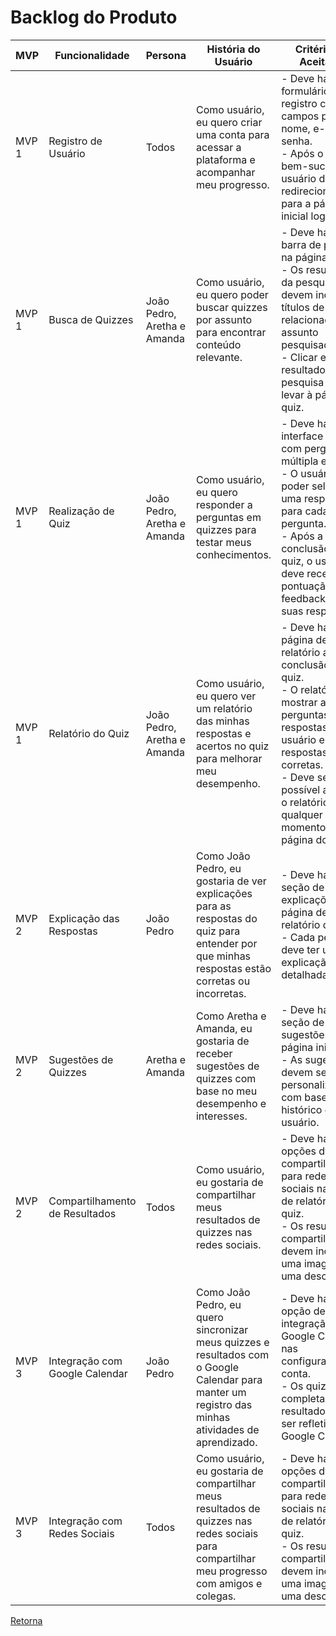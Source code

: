 # Backlog do Produto

| MVP | Funcionalidade | Persona | História do Usuário | Critérios de Aceitação |
| --- | -------------- | ------- | ------------------- | ----------------------- |
| MVP 1 | Registro de Usuário | Todos | Como usuário, eu quero criar uma conta para acessar a plataforma e acompanhar meu progresso. | - Deve haver um formulário de registro com campos para nome, e-mail e senha. <br> - Após o registro bem-sucedido, o usuário deve ser redirecionado para a página inicial logada. |
| MVP 1 | Busca de Quizzes | João Pedro, Aretha e Amanda | Como usuário, eu quero poder buscar quizzes por assunto para encontrar conteúdo relevante. | - Deve haver uma barra de pesquisa na página inicial. <br> - Os resultados da pesquisa devem incluir títulos de quizzes relacionados ao assunto pesquisado. <br> - Clicar em um resultado de pesquisa deve levar à página do quiz. |
| MVP 1 | Realização de Quiz | João Pedro, Aretha e Amanda | Como usuário, eu quero responder a perguntas em quizzes para testar meus conhecimentos. | - Deve haver uma interface de quiz com perguntas de múltipla escolha. <br> - O usuário deve poder selecionar uma resposta para cada pergunta. <br> - Após a conclusão do quiz, o usuário deve receber uma pontuação e feedback sobre suas respostas. |
| MVP 1 | Relatório do Quiz | João Pedro, Aretha e Amanda | Como usuário, eu quero ver um relatório das minhas respostas e acertos no quiz para melhorar meu desempenho. | - Deve haver uma página de relatório após a conclusão do quiz. <br> - O relatório deve mostrar as perguntas, as respostas do usuário e as respostas corretas. <br> - Deve ser possível acessar o relatório a qualquer momento na página do quiz. |
| MVP 2 | Explicação das Respostas | João Pedro  | Como João Pedro, eu gostaria de ver explicações para as respostas do quiz para entender por que minhas respostas estão corretas ou incorretas. | - Deve haver uma seção de explicações na página de relatório do quiz. <br> - Cada pergunta deve ter uma explicação detalhada. |
| MVP 2 | Sugestões de Quizzes | Aretha e Amanda | Como Aretha e Amanda, eu gostaria de receber sugestões de quizzes com base no meu desempenho e interesses. | - Deve haver uma seção de sugestões na página inicial. <br> - As sugestões devem ser personalizadas com base no histórico do usuário. |
| MVP 2 | Compartilhamento de Resultados | Todos | Como usuário, eu gostaria de compartilhar meus resultados de quizzes nas redes sociais. | - Deve haver opções de compartilhamento para redes sociais na página de relatório do quiz. <br> - Os resultados compartilhados devem incluir uma imagem e uma descrição. |
| MVP 3 | Integração com Google Calendar | João Pedro | Como João Pedro, eu quero sincronizar meus quizzes e resultados com o Google Calendar para manter um registro das minhas atividades de aprendizado. | - Deve haver uma opção de integração com o Google Calendar nas configurações da conta. <br> - Os quizzes completados e os resultados devem ser refletidos no Google Calendar. |
| MVP 3 | Integração com Redes Sociais | Todos  | Como usuário, eu gostaria de compartilhar meus resultados de quizzes nas redes sociais para compartilhar meu progresso com amigos e colegas. | - Deve haver opções de compartilhamento para redes sociais na página de relatório do quiz. <br> - Os resultados compartilhados devem incluir uma imagem e uma descrição. |


[Retorna](../README.md)
